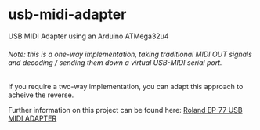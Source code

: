 # usb-midi-adapter
USB MIDI Adapter using an Arduino ATMega32u4

###### Note: this is a one-way implementation, taking traditional MIDI OUT signals and decoding / sending them down a virtual USB-MIDI serial port.
If you require a two-way implementation, you can adapt this approach to acheive the reverse.

Further information on this project can be found here:
[Roland EP-77 USB MIDI ADAPTER](https://hackaday.io/project/191226-roland-ep-77-usb-midi-adapter)